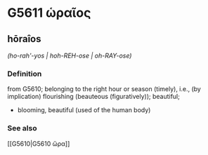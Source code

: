 # G5611 ὡραῖος

## hōraîos

_(ho-rah'-yos | hoh-REH-ose | oh-RAY-ose)_

### Definition

from G5610; belonging to the right hour or season (timely), i.e., (by implication) flourishing (beauteous (figuratively)); beautiful; 

- blooming, beautiful (used of the human body)

### See also

[[G5610|G5610 ὥρα]]
